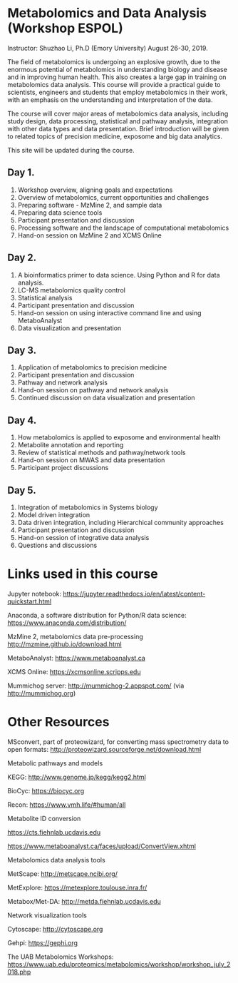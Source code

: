# Metabolomics and Data Analysis (Workshop ESPOL)

Instructor: Shuzhao Li, Ph.D (Emory University)
August 26-30, 2019.

The field of metabolomics is undergoing an explosive growth, due to the enormous potential of metabolomics in understanding biology and disease and in improving human health. This also creates a large gap in training on metabolomics data analysis. This course will provide a practical guide to scientists, engineers and students that employ metabolomics in their work, with an emphasis on the understanding and interpretation of the data.

The course will cover major areas of metabolomics data analysis, including study design, data processing, statistical and pathway analysis, integration with other data types and data presentation. Brief introduction will be given to related topics of precision medicine, exposome and big data analytics.

This site will be updated during the course.

## Day 1.
1. Workshop overview, aligning goals and expectations
2. Overview of metabolomics, current opportunities and challenges
3. Preparing software - MzMine 2, and sample data
4. Preparing data science tools
5. Participant presentation and discussion
6. Processing software and the landscape of computational metabolomics
7. Hand-on session on MzMine 2 and XCMS Online

## Day 2.
1. A bioinformatics primer to data science. Using Python and R for data analysis.
2. LC-MS metabolomics quality control
3. Statistical analysis
4. Participant presentation and discussion
5. Hand-on session on using interactive command line and using MetaboAnalyst
6. Data visualization and presentation

## Day 3.
1. Application of metabolomics to precision medicine
2. Participant presentation and discussion
3. Pathway and network analysis
4. Hand-on session on pathway and network analysis
5. Continued discussion on data visualization and presentation

## Day 4.
1. How metabolomics is applied to exposome and environmental health
2. Metabolite annotation and reporting
3. Review of statistical methods and pathway/network tools
4. Hand-on session on MWAS and data presentation
5. Participant project discussions

## Day 5.
1. Integration of metabolomics in Systems biology
2. Model driven integration
3. Data driven integration, including Hierarchical community approaches
4. Participant presentation and discussion
5. Hand-on session of integrative data analysis
6. Questions and discussions


Links used in this course
=========================

Jupyter notebook:
https://jupyter.readthedocs.io/en/latest/content-quickstart.html

Anaconda, a software distribution for Python/R data science:
https://www.anaconda.com/distribution/

MzMine 2, metabolomics data pre-processing
http://mzmine.github.io/download.html

MetaboAnalyst: https://www.metaboanalyst.ca

XCMS Online: https://xcmsonline.scripps.edu

Mummichog server: http://mummichog-2.appspot.com/ (via http://mummichog.org)


Other Resources
===============

MSconvert, part of proteowizard, for converting mass spectrometry data to open formats:
http://proteowizard.sourceforge.net/download.html

Metabolic pathways and models

KEGG: http://www.genome.jp/kegg/kegg2.html

BioCyc: https://biocyc.org

Recon: https://www.vmh.life/#human/all

Metabolite ID conversion

https://cts.fiehnlab.ucdavis.edu

https://www.metaboanalyst.ca/faces/upload/ConvertView.xhtml

Metabolomics data analysis tools

MetScape: http://metscape.ncibi.org/

MetExplore: https://metexplore.toulouse.inra.fr/

Metabox/Met-DA: http://metda.fiehnlab.ucdavis.edu

Network visualization tools

Cytoscape: http://cytoscape.org

Gehpi: https://gephi.org

The UAB Metabolomics Workshops: https://www.uab.edu/proteomics/metabolomics/workshop/workshop_july_2018.php
